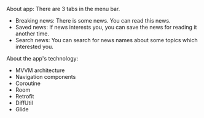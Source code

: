 About app:
There are 3 tabs in the menu bar.
  - Breaking news:  There is some news. You can read this news.
  - Saved news: If news interests you, you can save the news for reading it another time. 
  - Search news: You can search for news names about some topics which interested you.
 

 About the app's technology:
 - MVVM architecture
 - Navigation components
 - Coroutine
 - Room
 - Retrofit
 - DiffUtil
 - Glide
